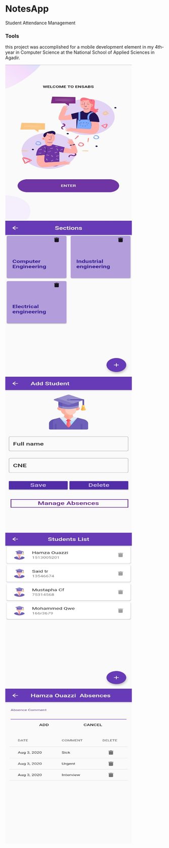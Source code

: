 # NotesApp

Student Attendance Management

### Tools

this project was accomplished for a mobile development element in my  4th-year in Computer Science at the National School of Applied Sciences in Agadir.


<img src="/assets/screenshots/1.jpg" width="400" height="490">
<img src="/assets/screenshots/2.jpg" width="400" height="490">
<img src="/assets/screenshots/3.jpg" width="400" height="490">
<img src="/assets/screenshots/4.jpg" width="400" height="490">
<img src="/assets/screenshots/5.jpg" width="400" height="490">

